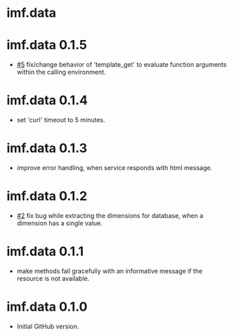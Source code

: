 # imf.data

# imf.data 0.1.5

* [#5](https://github.com/pedrobtz/imf.data/issues/5) fix/change behavior of 'template_get' to evaluate function arguments within the calling environment.

# imf.data 0.1.4

* set 'curl' timeout to 5 minutes.

# imf.data 0.1.3

* improve error handling, when service responds with html message.

# imf.data 0.1.2

* [#2](https://github.com/pedrobtz/imf.data/issues/2) fix bug while extracting the dimensions for database, when a dimension has a single value. 

# imf.data 0.1.1

* make methods fail gracefully with an informative message if the resource is not available.

# imf.data 0.1.0

* Initial GitHub version.
